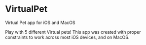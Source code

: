 # VirtualPet
Virtual Pet app for iOS and MacOS

Play with 5 different Virtual pets! This app was created with proper constraints to work across most iOS devices, and on MacOS.
